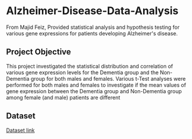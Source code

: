 # Alzheimer-Disease-Data-Analysis
From Majid Feiz, Provided statistical analysis and hypothesis testing for various gene expressions for patients developing Alzheimer's disease.

## Project Objective
This project investigated the statistical distribution and correlation of various gene expression levels for the Dementia group and the Non-Dementia group for both males and females. Various t-Test analyses were performed for both males and females to investigate if the mean values of gene expression between the Dementia group and Non-Dementia group among female (and male) patients are different

## Dataset
<a href= "https://www.ncbi.nlm.nih.gov/geo/query/acc.cgi?acc=GSE44768"> Dataset link</a>
